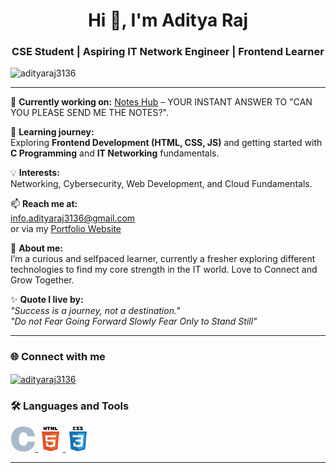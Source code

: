 <h1 align="center">Hi 👋, I'm Aditya Raj</h1>
<h3 align="center">CSE Student | Aspiring IT Network Engineer | Frontend Learner</h3>

<p align="left">
  <img src="https://komarev.com/ghpvc/?username=adityaraj3136&label=Profile%20views&color=0e75b6&style=flat" alt="adityaraj3136" />
</p>

---

🔭 **Currently working on:** [Notes Hub](https://adityaraj3136.github.io) – YOUR INSTANT ANSWER TO
"CAN YOU PLEASE SEND ME THE NOTES?".

🌱 **Learning journey:**  
Exploring **Frontend Development (HTML, CSS, JS)** and getting started with **C Programming** and **IT Networking** fundamentals.

💡 **Interests:**  
Networking, Cybersecurity, Web Development, and Cloud Fundamentals.

📫 **Reach me at:**  
info.adityaraj3136@gmail.com  
or via my [Portfolio Website](https://adityaraj3136.github.io/adityatechlab/)

📄 **About me:**  
I’m a curious and selfpaced learner, currently a fresher exploring different technologies to find my core strength in the IT world.
Love to Connect and Grow Together.

✨ **Quote I live by:**  
_"Success is a journey, not a destination."_  
_"Do not Fear Going Forward Slowly Fear Only to Stand Still"_

---

<h3 align="left">🌐 Connect with me</h3>
<p align="left">
  <a href="https://linkedin.com/in/adityaraj3136" target="_blank">
    <img align="center" src="https://raw.githubusercontent.com/rahuldkjain/github-profile-readme-generator/master/src/images/icons/Social/linked-in-alt.svg" alt="adityaraj3136" height="30" width="40" />
  </a>
</p>

<h3 align="left">🛠️ Languages and Tools</h3>
<p align="left">
  <a href="https://www.cprogramming.com/" target="_blank" rel="noreferrer">
    <img src="https://raw.githubusercontent.com/devicons/devicon/master/icons/c/c-original.svg" alt="c" width="40" height="40"/>
  </a>
  <a href="https://www.w3schools.com/html/" target="_blank" rel="noreferrer">
    <img src="https://raw.githubusercontent.com/devicons/devicon/master/icons/html5/html5-original-wordmark.svg" alt="html5" width="40" height="40"/>
  </a>
  <a href="https://www.w3schools.com/css/" target="_blank" rel="noreferrer">
    <img src="https://raw.githubusercontent.com/devicons/devicon/master/icons/css3/css3-original-wordmark.svg" alt="css3" width="40" height="40"/>
  </a>
</p>

---
